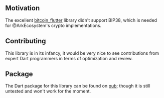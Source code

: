 ## Motivation
The excellent [bitcoin_flutter](https://github.com/anicdh/bitcoin_flutter) library didn't support BIP38, which is needed for @ArkEcosystem's crypto implementations.

## Contributing
This library is in its infancy, it would be very nice to see contributions from expert Dart programmers in terms of optimization and review.

## Package
The Dart package for this library can be found on [pub](https://pub.dartlang.org/packages/bip38); though it is still untested and won't work for the moment. 

